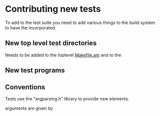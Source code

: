 # Contributing new tests #

To add to the test suite you need to add various things to the build system to have the incorporated.

## New top level test directories ##

Needs to be added to the toplevel [Makefile.am](../Makefile.am) and to the

## New test programs ##

## Conventions ##

Tests use the "argparsing.h" library to provide new elements.

arguments are given by
